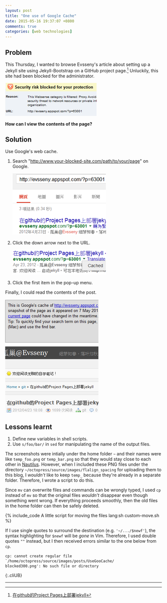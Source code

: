 ```yaml
---
layout: post
title: "One use of Google Cache"
date: 2015-05-16 19:37:07 +0800
comments: true
categories: [web technologies]
---
```


Problem
---

This Thursday, I wanted to browse Evsseny's article about setting up a
Jekyll site using Jekyll-Bootstrap on a GitHub project page.[^blocked]
Unluckily, this site had been blocked for the administrator.

<picture class="fancybox"
  title="Web site blocked">
  <source srcset="/images/posts/UseGooCache/blocked621.png"
    media="(min-width: 621px)"></source>
  <img alt="web site blocked"
    src="/images/posts/UseGooCache/blocked294.png" />
</picture>

**How can I view the contents of the page?**

<!-- more -->

Solution
---

Use Google's web cache.

1. Search "http://www.your-blocked-site.com/path/to/your/page" on
Google.

    <picture class="fancybox"
      title="Paste the URL of the blocked site to text box">
      <source srcset="/images/posts/UseGooCache/search609.png"
	media="(min-width: 609px)"></source>
      <img alt="google the blocked URL"
	src="/images/posts/UseGooCache/search300.png" />
    </picture>

2. Click the down arrow next to the URL.

    <picture class="fancybox"
      title= 'Click the down arrow next to the URL and then "Cached"'>
      <source srcset="/images/posts/UseGooCache/cached300.png"></source>
      <img alt='click the down arrow and "cached"'
	src="/images/posts/UseGooCache/cached300.png" />
    </picture>

3. Click the first item in the pop-up menu.

Finally, I could read the contents of the post.

<picture class="fancybox"
  title="Enjoy reading the post!">
  <source srcset="/images/posts/UseGooCache/view508.png"
    media="(min-width: 508px)"></source>
  <img alt="google the blocked URL"
    src="/images/posts/UseGooCache/view300.png" />
</picture>

Lessons learnt
---

1. Define new variables in shell scripts.
2. Use `s/foo/bar/` in `sed` for manipulating the name of the output
files.

The screenshots were intially under the home folder `~` and their
names were like `temp_foo.png` or `temp_bar.png` so that they would
stay close to each other in [Nautilus].  However, when I included
these PNG files under the directory
`~/octopress/source/images/flalign_spacing` for uploading them to this
blog, I *wouldn't* like to keep `temp_` because they're already in a
separate folder.  Therefore, I wrote a script to do this.

Since `mv` can overwrite files and commands can be wrongly typed, I
used `cp` instead of `mv` so that the original files *wouldn't*
disappear even though something went wrong.  If everything proceeds
smoothly, then the old files in the home folder can then be safely
deleted.

{% include_code A little script for moving the files lang:sh custom-move.sh %}

If I use single quotes to surround the destination (e.g.
`'~/.../$newf'`), the syntax highlighting for `$newf` will be *gone*
in Vim.  Therefore, I used double quotes `""` instead, but I then
received errors similar to the one below from `cp`.

    cp: cannot create regular file `/home/octopress/source/images/posts/UseGooCache/
    blocked300.png': No such file or directory
{:.cliUB}

---
[^blocked]: [在github的Project Pages上部署jekyll][target] 

[target]: http://evsseny.appspot.com/?p=63001
[Nautilus]: https://help.ubuntu.com/community/DefaultFileManager

